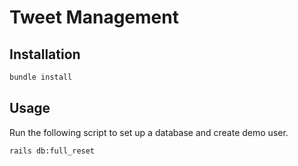 # Tweet Management

## Installation

```bash
bundle install
```

## Usage
Run the following script to set up a database and create demo user.

```rails
rails db:full_reset
```
